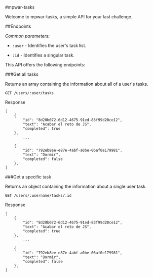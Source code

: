 #mpwar-tasks

Welcome to mpwar-tasks, a simple API for your last challenge.

##Endpoints

*Common parameters:*

- `:user` - Identifies the user's task list.

- `:id` - Identifies a singular task.

This API offers the following endpoints:

###Get all tasks

Returns an array containing the information about all of a user's tasks.

`GET /users/:user/tasks`

Response

```
[
    {
        "id": "8d20b072-6d12-4675-91ed-83f99d20ce12",
        "text": "Acabar el reto de JS",
        "completed": true
    },
        ...
        
    {
        "id": "792eb8ee-e87e-4abf-a0be-06af0e179981",
        "text": "Dormir",
        "completed": false
    },
]
```


###Get a specific task

Returns an object containing the information about a single user task.

`GET /users/:username/tasks/:id`

Response

```
[
    {
        "id": "8d20b072-6d12-4675-91ed-83f99d20ce12",
        "text": "Acabar el reto de JS",
        "completed": true
    },
        ...
        
    {
        "id": "792eb8ee-e87e-4abf-a0be-06af0e179981",
        "text": "Dormir",
        "completed": false
    },
]
```